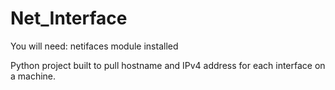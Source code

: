 # Net_Interface

You will need:
	netifaces module installed

Python project built to pull hostname and IPv4 address for each interface on a machine.
